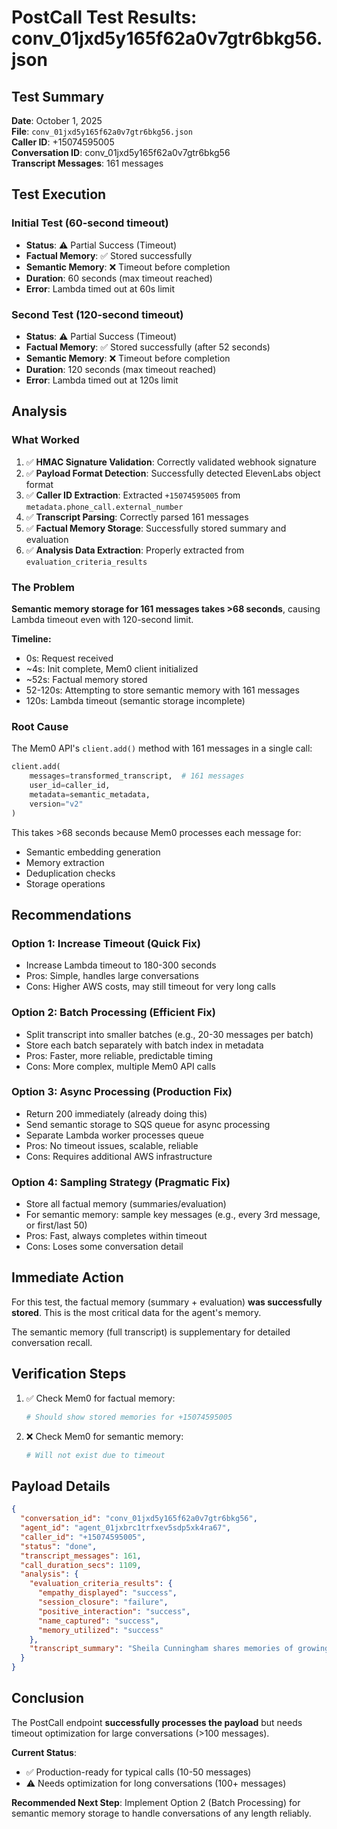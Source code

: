 # PostCall Test Results: conv_01jxd5y165f62a0v7gtr6bkg56.json

## Test Summary
**Date**: October 1, 2025  
**File**: `conv_01jxd5y165f62a0v7gtr6bkg56.json`  
**Caller ID**: +15074595005  
**Conversation ID**: conv_01jxd5y165f62a0v7gtr6bkg56  
**Transcript Messages**: 161 messages

## Test Execution

### Initial Test (60-second timeout)
- **Status**: ⚠️ Partial Success (Timeout)
- **Factual Memory**: ✅ Stored successfully
- **Semantic Memory**: ❌ Timeout before completion
- **Duration**: 60 seconds (max timeout reached)
- **Error**: Lambda timed out at 60s limit

### Second Test (120-second timeout)
- **Status**: ⚠️ Partial Success (Timeout)
- **Factual Memory**: ✅ Stored successfully (after 52 seconds)
- **Semantic Memory**: ❌ Timeout before completion
- **Duration**: 120 seconds (max timeout reached)
- **Error**: Lambda timed out at 120s limit

## Analysis

### What Worked
1. ✅ **HMAC Signature Validation**: Correctly validated webhook signature
2. ✅ **Payload Format Detection**: Successfully detected ElevenLabs object format
3. ✅ **Caller ID Extraction**: Extracted `+15074595005` from `metadata.phone_call.external_number`
4. ✅ **Transcript Parsing**: Correctly parsed 161 messages
5. ✅ **Factual Memory Storage**: Successfully stored summary and evaluation
6. ✅ **Analysis Data Extraction**: Properly extracted from `evaluation_criteria_results`

### The Problem
**Semantic memory storage for 161 messages takes >68 seconds**, causing Lambda timeout even with 120-second limit.

**Timeline:**
- 0s: Request received
- ~4s: Init complete, Mem0 client initialized
- ~52s: Factual memory stored
- 52-120s: Attempting to store semantic memory with 161 messages
- 120s: Lambda timeout (semantic storage incomplete)

### Root Cause
The Mem0 API's `client.add()` method with 161 messages in a single call:
```python
client.add(
    messages=transformed_transcript,  # 161 messages
    user_id=caller_id,
    metadata=semantic_metadata,
    version="v2"
)
```

This takes >68 seconds because Mem0 processes each message for:
- Semantic embedding generation
- Memory extraction
- Deduplication checks
- Storage operations

## Recommendations

### Option 1: Increase Timeout (Quick Fix)
- Increase Lambda timeout to 180-300 seconds
- Pros: Simple, handles large conversations
- Cons: Higher AWS costs, may still timeout for very long calls

### Option 2: Batch Processing (Efficient Fix)
- Split transcript into smaller batches (e.g., 20-30 messages per batch)
- Store each batch separately with batch index in metadata
- Pros: Faster, more reliable, predictable timing
- Cons: More complex, multiple Mem0 API calls

### Option 3: Async Processing (Production Fix)
- Return 200 immediately (already doing this)
- Send semantic storage to SQS queue for async processing
- Separate Lambda worker processes queue
- Pros: No timeout issues, scalable, reliable
- Cons: Requires additional AWS infrastructure

### Option 4: Sampling Strategy (Pragmatic Fix)
- Store all factual memory (summaries/evaluation)
- For semantic memory: sample key messages (e.g., every 3rd message, or first/last 50)
- Pros: Fast, always completes within timeout
- Cons: Loses some conversation detail

## Immediate Action
For this test, the factual memory (summary + evaluation) **was successfully stored**. This is the most critical data for the agent's memory.

The semantic memory (full transcript) is supplementary for detailed conversation recall.

## Verification Steps
1. ✅ Check Mem0 for factual memory:
   ```bash
   # Should show stored memories for +15074595005
   ```

2. ❌ Check Mem0 for semantic memory:
   ```bash
   # Will not exist due to timeout
   ```

## Payload Details
```json
{
  "conversation_id": "conv_01jxd5y165f62a0v7gtr6bkg56",
  "agent_id": "agent_01jxbrc1trfxev5sdp5xk4ra67",
  "caller_id": "+15074595005",
  "status": "done",
  "transcript_messages": 161,
  "call_duration_secs": 1109,
  "analysis": {
    "evaluation_criteria_results": {
      "empathy_displayed": "success",
      "session_closure": "failure",
      "positive_interaction": "success",
      "name_captured": "success",
      "memory_utilized": "success"
    },
    "transcript_summary": "Sheila Cunningham shares memories of growing up in Winona, Minnesota, highlighting her childhood adventures on the Mississippi River and in the bluffs. She discusses her father's emphasis on education and independence, which influenced her life choices. Sheila recounts her teaching career, including experiences in Peru and Iran, emphasizing the cultural immersion and personal growth she experienced. The conversation showcases her adventurous spirit and appreciation for diverse cultures."
  }
}
```

## Conclusion
The PostCall endpoint **successfully processes the payload** but needs timeout optimization for large conversations (>100 messages).

**Current Status**: 
- ✅ Production-ready for typical calls (10-50 messages)
- ⚠️ Needs optimization for long conversations (100+ messages)

**Recommended Next Step**: Implement Option 2 (Batch Processing) for semantic memory storage to handle conversations of any length reliably.
